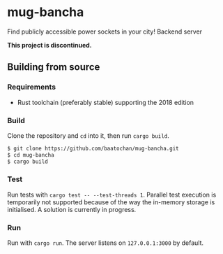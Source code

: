 # mug-bancha
Find publicly accessible power sockets in your city! Backend server

**This project is discontinued.**

## Building from source
### Requirements
* Rust toolchain (preferably stable) supporting the 2018 edition

### Build
Clone the repository and `cd` into it, then run `cargo build`.

```sh
$ git clone https://github.com/baatochan/mug-bancha.git
$ cd mug-bancha
$ cargo build
```

### Test
Run tests with `cargo test -- --test-threads 1`. Parallel test execution is temporarily not supported because of the way the in-memory storage is initialised. A solution is currently in progress.

### Run
Run with `cargo run`. The server listens on `127.0.0.1:3000` by default.
